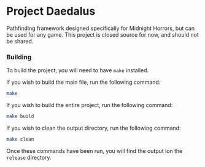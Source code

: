 # Project Daedalus
Pathfinding framework designed specifically for Midnight Horrors, but can be used for any game. This project is closed source for now, and should not be shared.

### Building
To build the project, you will need to have `make` installed.

If you wish to build the main file, run the following command:
```bash
make
```

If you wish to build the entire project, run the following command:
```bash
make build
```

If you wish to clean the output directory, run the following command:
```bash
make clean
```

Once these commands have been run, you will find the output ion the `release` directory.